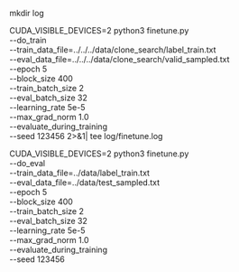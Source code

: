 mkdir log

CUDA_VISIBLE_DEVICES=2 python3 finetune.py \
    --do_train \
    --train_data_file=../../../data/clone_search/label_train.txt \
    --eval_data_file=../../../data/clone_search/valid_sampled.txt \
    --epoch 5 \
    --block_size 400 \
    --train_batch_size 2 \
    --eval_batch_size 32 \
    --learning_rate 5e-5 \
    --max_grad_norm 1.0 \
    --evaluate_during_training \
    --seed 123456 2>&1| tee log/finetune.log


CUDA_VISIBLE_DEVICES=2 python3 finetune.py \
    --do_eval \
    --train_data_file=../data/label_train.txt \
    --eval_data_file=../data/test_sampled.txt \
    --epoch 5 \
    --block_size 400 \
    --train_batch_size 2 \
    --eval_batch_size 32 \
    --learning_rate 5e-5 \
    --max_grad_norm 1.0 \
    --evaluate_during_training \
    --seed 123456